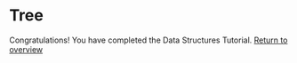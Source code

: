 # Tree

Congratulations! You have completed the Data Structures Tutorial. [Return to overview](../welcome.md)

